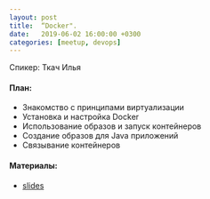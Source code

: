 ```yaml
---
layout: post
title:  “Docker".
date:   2019-06-02 16:00:00 +0300
categories: [meetup, devops]
---
```


Спикер: Ткач Илья

#### План:

- Знакомство с принципами виртуализации
- Установка и настройка Docker
- Использование образов и запуск контейнеров
- Создание образов для Java приложений
- Связывание контейнеров

#### Материалы:

- [slides]

[telegram]: https://t.me/devcomanda
[slides]: https://docs.google.com/presentation/d/1k0gwKVQbA9xGwugFLB_97prGQ4DU0l0OCj8vBY260-w/edit?usp=sharing